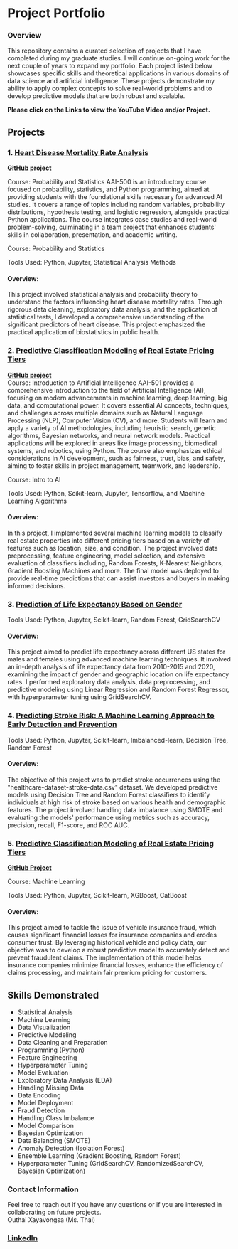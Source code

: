# Project Portfolio
### Overview
This repository contains a curated selection of projects that I have completed during my graduate studies. I will continue on-going work for the next couple of years to expand my portfolio. Each project listed below showcases specific skills and theoretical applications in various domains of data science and artificial intelligence. These projects demonstrate my ability to apply complex concepts to solve real-world problems and to develop predictive models that are both robust and scalable.

**Please click on the Links to view the YouTube Video and/or Project.**

## Projects
### 1. <a href="https://youtu.be/60hwrqdN15Y">**Heart Disease Mortality Rate Analysis**</a><br>
<a href="https://github.com/oxayavongsa/projects/tree/Heart-Disease-Mortality-Rate---Probability-%26-Statistics">**GitHub project**</a><be>

Course: Probability and Statistics
AAI-500 is an introductory course focused on probability, statistics, and Python programming, aimed at providing students with the foundational skills necessary for advanced AI studies. It covers a range of topics including random variables, probability distributions, hypothesis testing, and logistic regression, alongside practical Python applications. The course integrates case studies and real-world problem-solving, culminating in a team project that enhances students' skills in collaboration, presentation, and academic writing.

Course: Probability and Statistics

Tools Used: Python, Jupyter, Statistical Analysis Methods

#### Overview:
This project involved statistical analysis and probability theory to understand the factors influencing heart disease mortality rates. Through rigorous data cleaning, exploratory data analysis, and the application of statistical tests, I developed a comprehensive understanding of the significant predictors of heart disease. This project emphasized the practical application of biostatistics in public health.

### 2. <a href="https://youtu.be/emlKCF9z5Bo">**Predictive Classification Modeling of Real Estate Pricing Tiers**</a><br>
<a href="https://github.com/oxayavongsa/projects/tree/Real-Estate-Pricing-Tier---Intro-to-AI">**GitHub project**</a><br>
Course: Introduction to Artificial Intelligence
AAI-501 provides a comprehensive introduction to the field of Artificial Intelligence (AI), focusing on modern advancements in machine learning, deep learning, big data, and computational power. It covers essential AI concepts, techniques, and challenges across multiple domains such as Natural Language Processing (NLP), Computer Vision (CV), and more. Students will learn and apply a variety of AI methodologies, including heuristic search, genetic algorithms, Bayesian networks, and neural network models. Practical applications will be explored in areas like image processing, biomedical systems, and robotics, using Python. The course also emphasizes ethical considerations in AI development, such as fairness, trust, bias, and safety, aiming to foster skills in project management, teamwork, and leadership.

Course: Intro to AI

Tools Used: Python, Scikit-learn, Jupyter, Tensorflow, and Machine Learning Algorithms

#### Overview:
In this project, I implemented several machine learning models to classify real estate properties into different pricing tiers based on a variety of features such as location, size, and condition. The project involved data preprocessing, feature engineering, model selection, and extensive evaluation of classifiers including, Random Forests, K-Nearest Neighbors, Gradient Boosting Machines and more. The final model was deployed to provide real-time predictions that can assist investors and buyers in making informed decisions.

### 3. <a href="https://github.com/oxayavongsa/projects/tree/U.S-Life-Expectancy-Prediction---Male-vs-Female">Prediction of Life Expectancy Based on Gender</a>

Tools Used: Python, Jupyter, Scikit-learn, Random Forest, GridSearchCV

#### Overview:
This project aimed to predict life expectancy across different US states for males and females using advanced machine learning techniques. It involved an in-depth analysis of life expectancy data from 2010-2015 and 2020, examining the impact of gender and geographic location on life expectancy rates. I performed exploratory data analysis, data preprocessing, and predictive modeling using Linear Regression and Random Forest Regressor, with hyperparameter tuning using GridSearchCV.

### 4. <a href="https://github.com/oxayavongsa/projects/tree/Predicting-Stroke-Risk-for-Early-Detection">Predicting Stroke Risk: A Machine Learning Approach to Early Detection and Prevention</a>

Tools Used: Python, Jupyter, Scikit-learn, Imbalanced-learn, Decision Tree, Random Forest

#### Overview:
The objective of this project was to predict stroke occurrences using the "healthcare-dataset-stroke-data.csv" dataset. We developed predictive models using Decision Tree and Random Forest classifiers to identify individuals at high risk of stroke based on various health and demographic features. The project involved handling data imbalance using SMOTE and evaluating the models' performance using metrics such as accuracy, precision, recall, F1-score, and ROC AUC.

### 5. <a href="https://www.youtube.com/watch?v=TztlKFz5VXU">**Predictive Classification Modeling of Real Estate Pricing Tiers**</a><br>
<a href="https://github.com/oxayavongsa/projects/tree/Vehicle-Insurance-Fraud-Detection---Machine-Learning">**GitHub Project**</a><br>

Course: Machine Learning

Tools Used: Python, Jupyter, Scikit-learn, XGBoost, CatBoost

#### Overview:
This project aimed to tackle the issue of vehicle insurance fraud, which causes significant financial losses for insurance companies and erodes consumer trust. By leveraging historical vehicle and policy data, our objective was to develop a robust predictive model to accurately detect and prevent fraudulent claims. The implementation of this model helps insurance companies minimize financial losses, enhance the efficiency of claims processing, and maintain fair premium pricing for customers.

## Skills Demonstrated
* Statistical Analysis
* Machine Learning
* Data Visualization
* Predictive Modeling
* Data Cleaning and Preparation
* Programming (Python)
* Feature Engineering
* Hyperparameter Tuning
* Model Evaluation
* Exploratory Data Analysis (EDA)
* Handling Missing Data
* Data Encoding
* Model Deployment
* Fraud Detection
* Handling Class Imbalance
* Model Comparison
* Bayesian Optimization
* Data Balancing (SMOTE)
* Anomaly Detection (Isolation Forest)
* Ensemble Learning (Gradient Boosting, Random Forest)
* Hyperparameter Tuning (GridSearchCV, RandomizedSearchCV, Bayesian Optimization)

### Contact Information
Feel free to reach out if you have any questions or if you are interested in collaborating on future projects.<br>
Outhai Xayavongsa (Ms. Thai)
### [LinkedIn](https://www.linkedin.com/in/oxayavongsa/)
